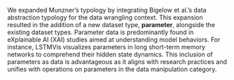We expanded Munzner’s typology by integrating Bigelow et al.’s data abstraction typology for the data wrangling context. This expansion resulted in the addition of a new dataset type, **parameter**, alongside the existing dataset types. Parameter data is predominantly found in eXplainable AI (XAI) studies aimed at understanding model behaviors. For instance, LSTMVis visualizes parameters in long short-term memory networks to comprehend their hidden state dynamics. This inclusion of parameters as data is advantageous as it aligns with research practices and unifies with operations on parameters in the data manipulation category.